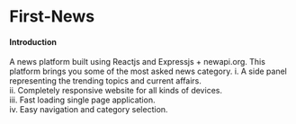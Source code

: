 # First-News
#### Introduction
A news platform built using Reactjs and Expressjs + newapi.org. This platform brings you some of 
the most asked news category.
i. A side panel representing the trending topics and current affairs.   
ii. Completely responsive website for all kinds of devices.  
iii. Fast loading single page application.  
iv. Easy navigation and category selection.  
